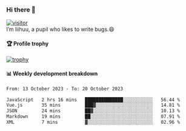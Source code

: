 ### Hi there 👋
[![visitor](https://visitor-badge.glitch.me/badge?page_id=liihuu&right_color=blue)](https://github.com/liihuu)<br>
I’m liihuu, a pupil who likes to write bugs.😄


#### 🏆 Profile trophy
[![trophy](https://github-profile-trophy.vercel.app?username=liihuu&margin-w=16&margin-h=16&rank=-C,-B)](https://github.com/liihuu)


#### 📊 Weekly development breakdown
<!--START_SECTION:waka-->

```txt
From: 13 October 2023 - To: 20 October 2023

JavaScript   2 hrs 16 mins   ██████████████░░░░░░░░░░░   56.44 %
Vue.js       35 mins         ███▓░░░░░░░░░░░░░░░░░░░░░   14.81 %
JSON         24 mins         ██▓░░░░░░░░░░░░░░░░░░░░░░   10.13 %
Markdown     19 mins         ██░░░░░░░░░░░░░░░░░░░░░░░   07.91 %
XML          7 mins          ▓░░░░░░░░░░░░░░░░░░░░░░░░   02.96 %
```

<!--END_SECTION:waka-->

<!--
**liihuu/liihuu** is a ✨ _special_ ✨ repository because its `README.md` (this file) appears on your GitHub profile.

Here are some ideas to get you started:

- 🔭 I’m currently working on ...
- 🌱 I’m currently learning ...
- 👯 I’m looking to collaborate on ...
- 🤔 I’m looking for help with ...
- 💬 Ask me about ...
- 📫 How to reach me: ...
- 😄 Pronouns: ...
- ⚡ Fun fact: ...
-->
